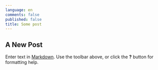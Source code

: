 ```yaml
---
language: en
comments: false
published: false
title: Some post
---
```

## A New Post

Enter text in [Markdown](http://daringfireball.net/projects/markdown/). Use the toolbar above, or click the **?** button for formatting help.

